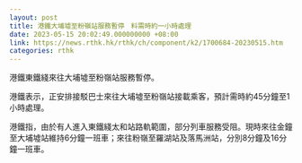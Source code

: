 ```yaml
---
layout: post
title: 港鐵大埔墟至粉嶺站服務暫停　料需時約一小時處理
date: 2023-05-15 20:02:49.000000000 +08:00
link: https://news.rthk.hk/rthk/ch/component/k2/1700684-20230515.htm
categories: rthk
---
```


港鐵東鐵綫來往大埔墟至粉嶺站服務暫停。

港鐵表示，正安排接駁巴士來往大埔墟至粉嶺站接載乘客，預計需時約45分鐘至1小時處理。

港鐵指，由於有人進入東鐵綫太和站路軌範圍，部分列車服務受阻。現時來往金鐘至大埔墟站維持6分鐘一班車；來往粉嶺至羅湖站及落馬洲站，分別8分鐘及16分鐘一班車。
